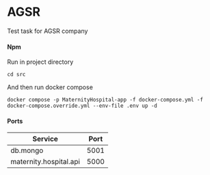 # AGSR
Test task for AGSR company

#### Npm

Run in project directory
```shell
cd src
```
And then run docker compose

```shell
docker compose -p MaternityHospital-app -f docker-compose.yml -f docker-compose.override.yml --env-file .env up -d
```

#### Ports

| Service                     | Port           |
| --------------------------- | -------------- |
| db.mongo                    | 5001           |
| maternity.hospital.api      | 5000           |

